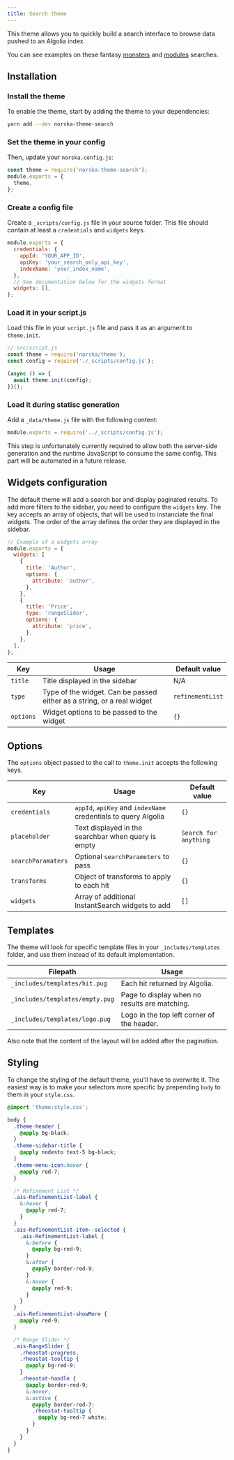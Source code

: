 ```yaml
---
title: Search theme
---
```


This theme allows you to quickly build a search interface to browse data pushed
to an Algolia index.

You can see examples on these fantasy [monsters][1] and [modules][2] searches.

## Installation

### Install the theme

To enable the theme, start by adding the theme to your dependencies:

```sh
yarn add --dev norska-theme-search
```

### Set the theme in your config

Then, update your `norska.config.js`:

```js
const theme = require('norska-theme-search');
module.exports = {
  theme,
};
```

### Create a config file

Create a `_scripts/config.js` file in your source folder. This file should
contain at least a `credentials` and `widgets` keys.

```js
module.exports = {
  credentials: {
    appId: 'YOUR_APP_ID',
    apiKey: 'your_search_only_api_key',
    indexName: 'your_index_name',
  },
  // See documentation below for the widgets format
  widgets: [],
};
```

### Load it in your script.js

Load this file in your `script.js` file and pass it as an argument to
`theme.init`.

```js
// src/script.js
const theme = require('norska/theme');
const config = require('./_scripts/config.js');

(async () => {
  await theme.init(config);
})();
```

### Load it during statisc generation

Add a `_data/theme.js` file with the following content:

```js
module.exports = require('../_scripts/config.js');
```

This step is unfortunately currently required to allow both the server-side
generation and the runtime JavaScript to consume the same config. This part will
be automated in a future release.

## Widgets configuration

The default theme will add a search bar and display paginated results. To add
more filters to the sidebar, you need to configure the `widgets` key. The key
accepts an array of objects, that will be used to instanciate the final widgets.
The order of the array defines the order they are displayed in the sidebar.

```js
// Example of a widgets array
module.exports = {
  widgets: [
    {
      title: 'Author',
      options: {
        attribute: 'author',
      },
    },
    {
      title: 'Price',
      type: 'rangeSlider',
      options: {
        attribute: 'price',
      },
    },
  ],
};
```

| Key       | Usage                                                                  | Default value    |
| --------- | ---------------------------------------------------------------------- | ---------------- |
| `title`   | Title displayed in the sidebar                                         | N/A              |
| `type`    | Type of the widget. Can be passed either as a string, or a real widget | `refinementList` |
| `options` | Widget options to be passed to the widget                              | `{}`             |

## Options

The `options` object passed to the call to `theme.init` accepts the following
keys.

| Key                | Usage                                                          | Default value         |
| ------------------ | -------------------------------------------------------------- | --------------------- |
| `credentials`      | `appId`, `apiKey` and `indexName` credentials to query Algolia | `{}`                  |
| `placeholder`      | Text displayed in the searchbar when query is empty            | `Search for anything` |
| `searchParamaters` | Optional `searchParameters` to pass                            | `{}`                  |
| `transforms`       | Object of transforms to apply to each hit                      | `{}`                  |
| `widgets`          | Array of additional InstantSearch widgets to add               | `[]`                  |

## Templates

The theme will look for specific template files in your `_includes/templates`
folder, and use them instead of its default implementation.

| Filepath                        | Usage                                         |
| ------------------------------- | --------------------------------------------- |
| `_includes/templates/hit.pug`   | Each hit returned by Algolia.                 |
| `_includes/templates/empty.pug` | Page to display when no results are matching. |
| `_includes/templates/logo.pug`  | Logo in the top left corner of the header.    |

Also note that the content of the layout will be added after the pagination.

## Styling

To change the styling of the default theme, you'll have to overwrite it. The
easiest way is to make your selectors more specific by prepending `body` to
them in your `style.css`.

```scss
@import 'theme:style.css';

body {
  .theme-header {
    @apply bg-black;
  }
  .theme-sidebar-title {
    @apply nodesto text-5 bg-black;
  }
  .theme-menu-icon:hover {
    @apply red-7;
  }

  /* Refinement List */
  .ais-RefinementList-label {
    &:hover {
      @apply red-7;
    }
  }
  .ais-RefinementList-item--selected {
    .ais-RefinementList-label {
      &:before {
        @apply bg-red-9;
      }
      &:after {
        @apply border-red-9;
      }
      &:hover {
        @apply red-9;
      }
    }
  }
  .ais-RefinementList-showMore {
    @apply red-9;
  }

  /* Range Slider */
  .ais-RangeSlider {
    .rheostat-progress,
    .rheostat-tooltip {
      @apply bg-red-9;
    }
    .rheostat-handle {
      @apply border-red-9;
      &:hover,
      &:active {
        @apply border-red-7;
        .rheostat-tooltip {
          @apply bg-red-7 white;
        }
      }
    }
  }
}
```

[1]: https://gamemaster.pixelastic.com/monsters/dnd/

[2]: https://gamemaster.pixelastic.com/society/
